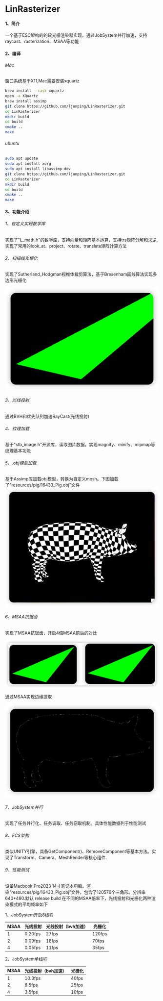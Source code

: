 # LinRasterizer
#### 1、简介
一个基于ESC架构的的软光栅渲染器实现，通过JobSystem并行加速，支持raycast、rasterization、MSAA等功能

#### 2、编译
###### Mac
窗口系统基于X11,Mac需要安装xquartz
```sh
brew install --cask xquartz
open -a XQuartz
brew install assimp
git clone https://github.com/ljunping/LinRasterizer.git
cd LinRasterizer
mkdir build
cd build
cmake ..
make
```
###### ubuntu
```sh
sudo apt update
sudo apt install xorg
sudo apt install libassimp-dev
git clone https://github.com/ljunping/LinRasterizer.git
cd LinRasterizer
mkdir build
cd build
cmake ..
make
```

#### 3、功能介绍
###### 1、自定义实现数学库
实现了"L_math.h"的数学库，支持向量和矩阵基本运算，支持trs矩阵分解和求逆,实现了常用的look_at、project、rotate、translate矩阵计算方法
###### 2、扫描线光栅化
实现了Sutherland_Hodgman视椎体裁剪算法，基于Bresenham画线算法实现多边形光栅化

![simple_tri_clip.png](render_img/simple_tri_clip.png)

###### 3、光线投射
通过BVH和优先队列加速RayCast(光线投射)
###### 4、纹理加载
基于"stb_image.h"开源库，读取图片数据。实现magnify、minify、mipmap等纹理基本功能
###### 5、.obj模型加载
基于Assimp库加载obj模型，转换为自定义mesh。下图加载了"resources/pig/16433_Pig.obj"文件
![img.png](render_img/img_obj.png)

###### 6、MSAA抗锯齿
实现了MSAA抗锯齿，开启4倍MSAA前后的对比

![msaa_compare.png](render_img/msaa_compare.png)

通过MSAA实现边缘提取

![msaa_edge.png](render_img/msaa_edge.png)

###### 7、JobSystem并行
实现了任务并行化、任务调取、任务窃取机制。具体性能数据列于性能测试
###### 8、ECS架构
类似UNITY引擎，具备GetComponent<T>()、RemoveComponent<T>等基本方法。实现了Transform、Camera、MeshRender等核心组件.
###### 9、性能测试
设备Macbook Pro2023 14寸笔记本电脑。渲染"resources/pig/16433_Pig.obj"文件，包含了120576个三角形。分辨率640*480.默认 release build
在不同的MSAA倍率下，光线投射和光栅化两种渲染模式的平均帧率如下

1、JobSystem开启8线程

| MSAA | 光线投射    | 光线投射（bvh加速） | 光栅化    |           
|------|---------|-------------|--------|
| 1    | 0.20fps | 27fps       | 120fps |
| 2    | 0.09fps | 18fps       | 70fps  |
| 4    | 0.05fps | 11fps       | 35fps  |

2、JobSystem单线程

| MSAA   | 光线投射（bvh加速） | 光栅化    |
|--------|-------------|--------|
| 1     | 10.3fps       | 40fps |
| 2     | 6.5fps       | 25fps  |
| 4     |3.5fps       | 10fps  |


